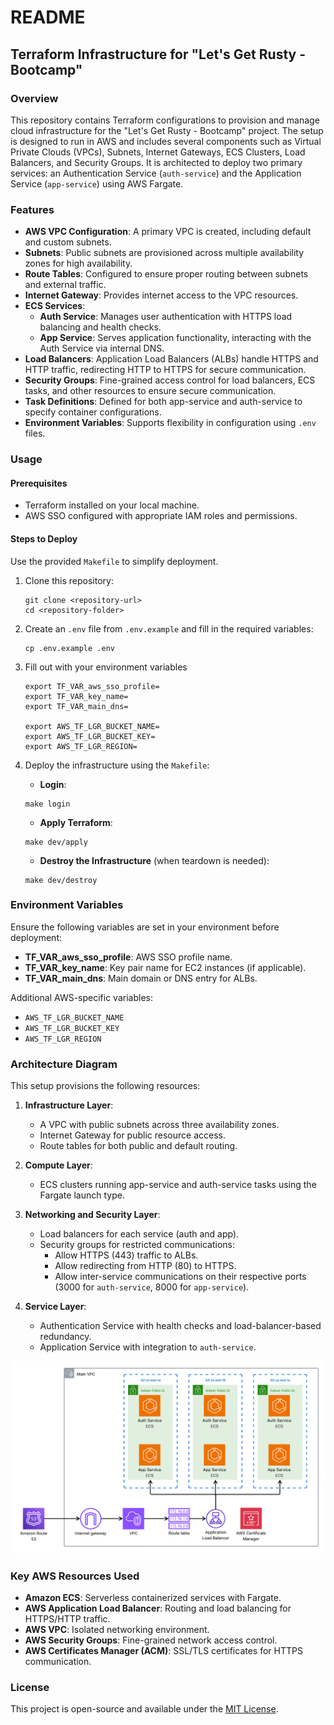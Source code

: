 # README

## Terraform Infrastructure for "Let's Get Rusty - Bootcamp"

### Overview

This repository contains Terraform configurations to provision and manage cloud infrastructure for the "Let's Get Rusty - Bootcamp" project. The setup is designed to run in AWS and includes several components such as Virtual Private Clouds (VPCs), Subnets, Internet Gateways, ECS Clusters, Load Balancers, and Security Groups. It is architected to deploy two primary services: an Authentication Service (`auth-service`) and the Application Service (`app-service`) using AWS Fargate.

### Features

- **AWS VPC Configuration**: A primary VPC is created, including default and custom subnets.
- **Subnets**: Public subnets are provisioned across multiple availability zones for high availability.
- **Route Tables**: Configured to ensure proper routing between subnets and external traffic.
- **Internet Gateway**: Provides internet access to the VPC resources.
- **ECS Services**:
    - **Auth Service**: Manages user authentication with HTTPS load balancing and health checks.
    - **App Service**: Serves application functionality, interacting with the Auth Service via internal DNS.
- **Load Balancers**: Application Load Balancers (ALBs) handle HTTPS and HTTP traffic, redirecting HTTP to HTTPS for secure communication.
- **Security Groups**: Fine-grained access control for load balancers, ECS tasks, and other resources to ensure secure communication.
- **Task Definitions**: Defined for both app-service and auth-service to specify container configurations.
- **Environment Variables**: Supports flexibility in configuration using `.env` files.

### Usage

#### Prerequisites

- Terraform installed on your local machine.
- AWS SSO configured with appropriate IAM roles and permissions.

#### Steps to Deploy

Use the provided `Makefile` to simplify deployment.

1. Clone this repository:
    ```shell script
    git clone <repository-url>
    cd <repository-folder>
    ```

2. Create an `.env` file from `.env.example` and fill in the required variables:
    ```shell script
    cp .env.example .env
    ```

3. Fill out with your environment variables
    ```
    export TF_VAR_aws_sso_profile=
    export TF_VAR_key_name=
    export TF_VAR_main_dns=
    
    export AWS_TF_LGR_BUCKET_NAME=
    export AWS_TF_LGR_BUCKET_KEY=
    export AWS_TF_LGR_REGION=
    ```

4. Deploy the infrastructure using the `Makefile`:
    - **Login**:
    ```shell script
    make login
    ```
    
    - **Apply Terraform**:
    ```shell script
    make dev/apply
    ```
    
    - **Destroy the Infrastructure** (when teardown is needed):
    ```shell script
    make dev/destroy
    ```

### Environment Variables

Ensure the following variables are set in your environment before deployment:

- **TF_VAR_aws_sso_profile**: AWS SSO profile name.
- **TF_VAR_key_name**: Key pair name for EC2 instances (if applicable).
- **TF_VAR_main_dns**: Main domain or DNS entry for ALBs.

Additional AWS-specific variables:
- `AWS_TF_LGR_BUCKET_NAME`
- `AWS_TF_LGR_BUCKET_KEY`
- `AWS_TF_LGR_REGION`

### Architecture Diagram

This setup provisions the following resources:

1. **Infrastructure Layer**:
    - A VPC with public subnets across three availability zones.
    - Internet Gateway for public resource access.
    - Route tables for both public and default routing.

2. **Compute Layer**:
    - ECS clusters running app-service and auth-service tasks using the Fargate launch type.

3. **Networking and Security Layer**:
    - Load balancers for each service (auth and app).
    - Security groups for restricted communications:
        - Allow HTTPS (443) traffic to ALBs.
        - Allow redirecting from HTTP (80) to HTTPS.
        - Allow inter-service communications on their respective ports (3000 for `auth-service`, 8000 for `app-service`).

4. **Service Layer**:
    - Authentication Service with health checks and load-balancer-based redundancy.
    - Application Service with integration to `auth-service`.

![img.png](lgrb-arch.png)

### Key AWS Resources Used

- **Amazon ECS**: Serverless containerized services with Fargate.
- **AWS Application Load Balancer**: Routing and load balancing for HTTPS/HTTP traffic.
- **AWS VPC**: Isolated networking environment.
- **AWS Security Groups**: Fine-grained network access control.
- **AWS Certificates Manager (ACM)**: SSL/TLS certificates for HTTPS communication.

### License

This project is open-source and available under the [MIT License](LICENSE).
